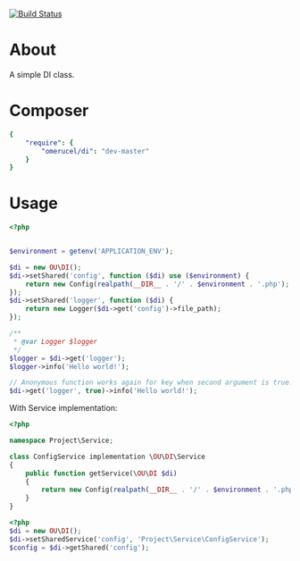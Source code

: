 [![Build Status](https://secure.travis-ci.org/omerucel/di.png)](http://travis-ci.org/omerucel/di)

# About

A simple DI class.

# Composer

```yaml
{
    "require": {
        "omerucel/di": "dev-master"
    }
}
```

# Usage

```php
<?php


$environment = getenv('APPLICATION_ENV');

$di = new OU\DI();
$di->setShared('config', function ($di) use ($environment) {
    return new Config(realpath(__DIR__ . '/' . $environment . '.php');
});
$di->setShared('logger', function ($di) {
    return new Logger($di->get('config')->file_path);
});

/**
 * @var Logger $logger
 */
$logger = $di->get('logger');
$logger->info('Hello world!');

// Anonymous function works again for key when second argument is true.
$di->get('logger', true)->info('Hello world!');
```

With Service implementation:
```php
<?php

namespace Project\Service;

class ConfigService implementation \OU\DI\Service
{
    public function getService(\OU\DI $di)
    {
        return new Config(realpath(__DIR__ . '/' . $environment . '.php');
    }
}
```

```php
<?php
$di = new OU\DI();
$di->setSharedService('config', 'Project\Service\ConfigService');
$config = $di->getShared('config');
```
